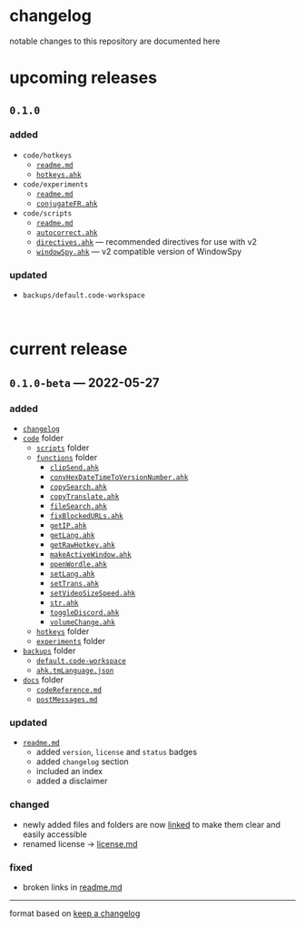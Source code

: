 # changelog
notable changes to this repository are documented here

# upcoming releases
## `0.1.0`
### added
- `code/hotkeys`
	- [`readme.md`](code/hotkeys/README.md)
	- [`hotkeys.ahk`](code/hotkeys/hotkeys.ahk)
- `code/experiments`
	- [`readme.md`](code/experiments/README.md)
	- [`conjugateFR.ahk`](code/experiments/conjugateFR.ahk)
- `code/scripts`
	- [`readme.md`](code/scripts/README.md)
	- [`autocorrect.ahk`](code/scripts/autocorrect.ahk)
	- [`directives.ahk`](code/scripts/directives.ahk) — recommended directives for use with v2
	- [`windowSpy.ahk`](code/scripts/WindowSpy.ahk) — v2 compatible version of WindowSpy

### updated
- `backups/default.code-workspace`

<br>

# current release
## `0.1.0-beta` — 2022-05-27
### added
- [`changelog`](CHANGELOG.md)
- [`code`](code) folder
	- [`scripts`](code/scripts) folder
	- [`functions`](code/functions) folder
		- [`clipSend.ahk`](code/functions/clipSend.ahk)
		- [`convHexDateTimeToVersionNumber.ahk`](code/functions/convHexDateTimeToVersionNumber.ahk)
		- [`copySearch.ahk`](code/functions/copySearch.ahk)
		- [`copyTranslate.ahk`](code/functions/copyTranslate.ahk)
		- [`fileSearch.ahk`](code/functions/fileSearch.ahk)
		- [`fixBlockedURLs.ahk`](code/functions/fixBlockedURLs.ahk)
		- [`getIP.ahk`](code/functions/getIP.ahk)
		- [`getLang.ahk`](code/functions/getLang.ahk)
		- [`getRawHotkey.ahk`](code/functions/getRawHotkey.ahk)
		- [`makeActiveWindow.ahk`](code/functions/makeActiveWindow.ahk)
		- [`openWordle.ahk`](code/functions/openWordle.ahk)
		- [`setLang.ahk`](code/functions/setLang.ahk)
		- [`setTrans.ahk`](code/functions/setTrans.ahk)
		- [`setVideoSizeSpeed.ahk`](code/functions/setVideoSizeSpeed.ahk)
		- [`str.ahk`](code/functions/str.ahk)
		- [`toggleDiscord.ahk`](code/functions/toggleDiscord.ahk)
		- [`volumeChange.ahk`](code/functions/volumeChange.ahk)
	- [`hotkeys`](code/hotkeys) folder
	- [`experiments`](code/experiments) folder
- [`backups`](backups) folder
	- [`default.code-workspace`](backups/default.code-workspace)
	- [`ahk.tmLanguage.json`](backups/ahk.tmLanguage.json)
- [`docs`](docs) folder
	- [`codeReference.md`](docs/codeReference.md)
	- [`postMessages.md`](docs/postMessages.md)

### updated
- [`readme.md`](README.md)
	- added `version`, `license` and `status` badges
	- added `changelog` section
	- included an index
	- added a disclaimer 

### changed
- newly added files and folders are now [linked](#) to make them clear and easily accessible
- renamed license → [license.md](LICENSE.md)

### fixed
- broken links in [readme.md](README.md)

---
format based on [keep a changelog](https://keepachangelog.com/)

<!--
`### added` for new features
`### updated` for existing features that have new functionality
`### changed` for changes in existing functionality
`### deprecated` for soon-to-be removed features
`### removed` for now removed features
`### fixed` for any bug fixes
`### security` in case of vulnerabilities
-->
